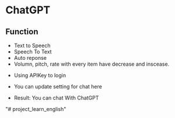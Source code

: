 # ChatGPT
## Function
+ Text to Speech
+ Speech To Text
+ Auto reponse
+ Volumn, pitch, rate with every item have decrease and inscease.

- Using APIKey to login



- You can update setting for chat here



- Result: You can chat With ChatGPT


"# project_learn_english" 
